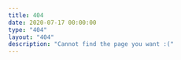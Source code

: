 ```yaml
---
title: 404
date: 2020-07-17 00:00:00
type: "404"
layout: "404"
description: "Cannot find the page you want :("
---
```


